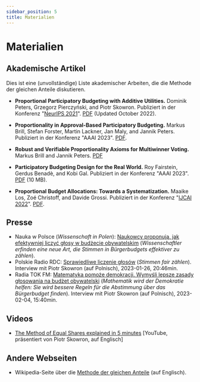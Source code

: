 ```yaml
---
sidebar_position: 5
title: Materialien
---
```


# Materialien

## Akademische Artikel

Dies ist eine (unvollständige) Liste akademischer Arbeiten, die die Methode der gleichen Anteile diskutieren.

* __Proportional Participatory Budgeting with Additive Utilities.__
Dominik Peters, Grzegorz Pierczyński, and Piotr Skowron. Publiziert in der Konferenz "[NeurIPS 2021](https://proceedings.neurips.cc/paper/2021/hash/69f8ea31de0c00502b2ae571fbab1f95-Abstract.html)". [PDF](https://arxiv.org/pdf/2008.13276.pdf) (Updated October 2022).

* __Proportionality in Approval-Based Participatory Budgeting.__
Markus Brill, Stefan Forster, Martin Lackner, Jan Maly, and Jannik Peters. Publiziert in der Konferenz "AAAI 2023". [PDF](https://tubcloud.tu-berlin.de/s/RAM28cqMBgPowgp).

* __Robust and Verifiable Proportionality Axioms for Multiwinner Voting.__
Markus Brill and Jannik Peters. [PDF](https://arxiv.org/abs/2302.01989)

* __Participatory Budgeting Design for the Real World.__
Roy Fairstein, Gerdus Benadè, and Kobi Gal. Publiziert in der Konferenz "AAAI 2023". [PDF](https://www.gerdusbenade.com/files/22_pb_stability.pdf) (10 MB).

* __Proportional Budget Allocations: Towards a Systematization.__
Maaike Los, Zoé Christoff, and Davide Grossi. Publiziert in der Konferenz "[IJCAI 2022](https://ijcai-22.org/)". [PDF](https://www.ijcai.org/proceedings/2022/0057.pdf).

## Presse

* Nauka w Polsce (*Wissenschaft in Polen*): [Naukowcy proponują, jak efektywniej liczyć głosy w budżecie obywatelskim](https://naukawpolsce.pl/aktualnosci/news,95022,naukowcy-proponuja-jak-efektywniej-liczyc-glosy-w-budzecie-obywatelskim.html) (*Wissenschaftler erfinden eine neue Art, die Stimmen in Bürgerbudgets effektiver zu zählen*).
* Polskie Radio RDC: [Sprawiedliwe liczenie głosów](https://www.rdc.pl/podcast/popoludnie-radia-dla-ciebie_FCt8vL79UA9lmdeTkti3?episode=1mkWT9aSOyTf7lExhqYK&active_page=1) (*Stimmen fair zählen*). Interview mit Piotr Skowron (auf Polnisch), 2023-01-26, 20:46min.
* Radia TOK FM: [Matematyka pomoże demokracji. Wymyśli lepsze zasady głosowania na budżet obywatelski](https://audycje.tokfm.pl/podcast/135332,Matematyka-pomoze-demokracji-Wymysli-lepsze-zasady-glosowania-na-budzet-obywatelski) (*Mathematik wird der Demokratie helfen: Sie wird bessere Regeln für die Abstimmung über das Bürgerbudget finden*). Interview mit Piotr Skowron (auf Polnisch), 2023-02-04, 15:40min.

## Videos

* [The Method of Equal Shares explained in 5 minutes](https://www.youtube.com/watch?v=RYK3heBDKJ4) [YouTube, präsentiert von Piotr Skowron, auf Englisch]

## Andere Webseiten

* Wikipedia-Seite über die [Methode der gleichen Anteile](https://en.wikipedia.org/wiki/Method_of_Equal_Shares) (auf Englisch).